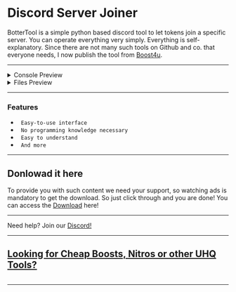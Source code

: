 # Discord Server Joiner


BotterTool is a simple python based discord tool to let tokens join a specific server. You can operate everything very simply. Everything is self-explanatory. Since there are not many such tools on Github and co. that everyone needs, I now publish the tool from [Boost4u](https://boost4u.xyz/).

---

<details>
<summary>Console Preview</summary>
<img src="https://images-ext-2.discordapp.net/external/8Rdfd29nIgASWoLM64LZMqUmHD7e0HhxwslGQNjH_to/https/img001.prntscr.com/file/img001/y5sERQ2YTI6Qkyef0chFOQ.png?width=1196&height=670" alt="">
</details>

<details>
<summary>Files Preview</summary>
<img src="https://images-ext-1.discordapp.net/external/6IYGeUy103Yy9yjbeXr6IaTPeyPkXdvGZ-gdwbIka2A/https/img001.prntscr.com/file/img001/kHCg-IImTBO9qlIDJ0uDxQ.png?width=937&height=367" alt="">
</details>

---

### Features

* ` Easy-to-use interface`
* ` No programming knowledge necessary`
* ` Easy to understand`
* ` And more`

---

## Donlowad it here 

To provide you with such content we need your support, so watching ads is mandatory to get the download. So just click through and you are done! You can access the  [Download](https://onepiecered.co/s?dlKv) here!

---

Need help? Join our [Discord!](https://discord.gg/boost4u)

---

## [Looking for Cheap Boosts, Nitros or other UHQ Tools? ](https://boost4u.xyz/)
<img src="https://media.discordapp.net/attachments/1149815449295536179/1150497912502112378/Screenshot_1041.png?width=1218&height=670" alt="">

---
